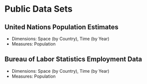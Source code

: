 # Public Data Sets

## United Nations Population Estimates

 * Dimensions: Space (by Country), Time (by Year)
 * Measures: Population

## Bureau of Labor Statistics Employment Data

 * Dimensions: Space (by Country), Time (by Year)
 * Measures: Population
